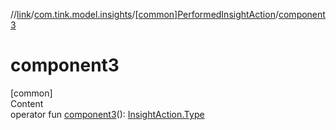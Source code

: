 //[link](../../index.md)/[com.tink.model.insights](../index.md)/[[common]PerformedInsightAction](index.md)/[component3](component3.md)



# component3  
[common]  
Content  
operator fun [component3](component3.md)(): [InsightAction.Type](../[common]-insight-action/-type/index.md)  



